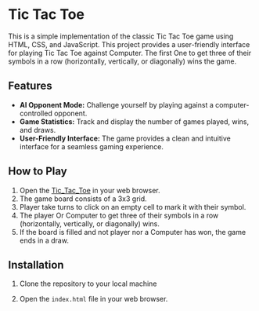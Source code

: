 # Tic Tac Toe 

This is a simple implementation of the classic Tic Tac Toe game using HTML, CSS, and JavaScript. This project provides a user-friendly interface for playing Tic Tac Toe against Computer. The first One to get three of their symbols in a row (horizontally, vertically, or diagonally) wins the game.

## Features
- **AI Opponent Mode:** Challenge yourself by playing against a computer-controlled opponent.
- **Game Statistics:** Track and display the number of games played, wins, and draws.
- **User-Friendly Interface:** The game provides a clean and intuitive interface for a seamless gaming experience.

## How to Play
1. Open the [Tic_Tac_Toe]() in your web browser.
2. The game board consists of a 3x3 grid.
3. Player take turns to click on an empty cell to mark it with their symbol.
4. The  player Or Computer to get three of their symbols in a row (horizontally, vertically, or diagonally) wins.
5. If the board is filled and not player nor a Computer has won, the game ends in a draw.

## Installation

1. Clone the repository to your local machine

2. Open the `index.html` file in your web browser.
